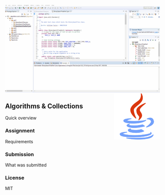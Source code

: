 
<img src='preview.gif' />

<img src='icon.png' width='150' height='150' align='right' />

## Algorithms &amp; Collections &nbsp; 

Quick overview
 
### Assignment

Requirements

### Submission

What was submitted

### License

MIT